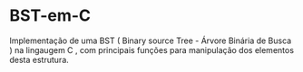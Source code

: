 # BST-em-C
Implementação de uma BST ( Binary source Tree - Árvore Binária de Busca ) na lingaugem C , com principais funções para manipulação dos elementos desta estrutura.
